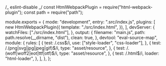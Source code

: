 /_ eslint-disable _/
const HtmlWebpackPlugin = require("html-webpack-plugin");
const path = require("path");

module.exports = {
mode: "development",
entry: ".src/index.js",
plugins: [
new HtmlWebpackPlugin({
template: "./src/index.html",
}),
],
devServer: {
watchFiles: ["./src/index.html"],
},
output: {
filename: "main.js",
path: path.resolve(\_\_dirname, "dist"),
clean: true,
},
devtool: "eval-source-map",
module: {
rules: [
{
test: /\.css$/i,
        use: ["style-loader", "css-loader"],
      },
      {
        test: /\.(png|svg|jpg|jpeg|gif)$/i,
type: "asset/resource",
},
{
test: /\.(woff|woff2|eot|ttf|otf)$/i,
        type: "asset/resource",
      },
      {
        test: /\.html$/i,
loader: "html-loader",
},
],
},
};
